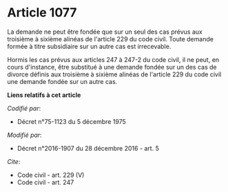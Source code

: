 # Article 1077

La demande ne peut être fondée que sur un seul des cas prévus aux troisième à sixième alinéas de l'article 229 du code civil.
Toute demande formée à titre subsidiaire sur un autre cas est irrecevable. 

Hormis les cas prévus aux articles 247 à 247-2 du code civil, il ne peut, en cours d'instance, être substitué à une demande
fondée sur un des cas de divorce définis aux troisième à sixième alinéas de l'article 229 du code civil une demande fondée
sur un autre cas.

**Liens relatifs à cet article**

_Codifié par_:

  - Décret n°75-1123 du 5 décembre 1975

_Modifié par_:

  - Décret n°2016-1907 du 28 décembre 2016 - art. 5

_Cite_:

  - Code civil - art. 229 (V)
  - Code civil - art. 247
